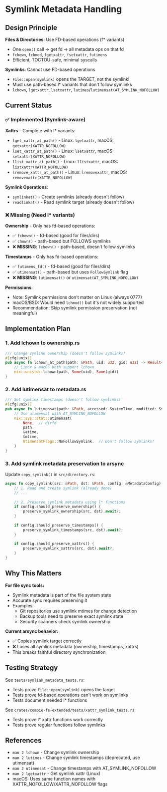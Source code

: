 # Symlink Metadata Handling

## Design Principle

**Files & Directories**: Use FD-based operations (f* variants)
- One `open()` call → get fd → all metadata ops on that fd
- `fchown`, `fchmod`, `fgetxattr`, `fsetxattr`, `futimens`
- Efficient, TOCTOU-safe, minimal syscalls

**Symlinks**: Cannot use FD-based operations
- `File::open(symlink)` opens the TARGET, not the symlink!
- Must use path-based l* variants that don't follow symlinks
- `lchown`, `lgetxattr`, `lsetxattr`, `lutimes`/`lutimensat(AT_SYMLINK_NOFOLLOW)`

## Current Status

### ✅ Implemented (Symlink-aware)

**Xattrs** - Complete with l* variants:
- `lget_xattr_at_path()` - Linux: `lgetxattr`, macOS: `getxattr(XATTR_NOFOLLOW)`
- `lset_xattr_at_path()` - Linux: `lsetxattr`, macOS: `setxattr(XATTR_NOFOLLOW)`
- `llist_xattr_at_path()` - Linux: `llistxattr`, macOS: `listxattr(XATTR_NOFOLLOW)`
- `lremove_xattr_at_path()` - Linux: `lremovexattr`, macOS: `removexattr(XATTR_NOFOLLOW)`

**Symlink Operations**:
- `symlinkat()` - Create symlinks (already doesn't follow)
- `readlinkat()` - Read symlink target (already doesn't follow)

### ❌ Missing (Need l* variants)

**Ownership** - Only has fd-based operations:
- ✅ `fchown()` - fd-based (good for files/dirs)
- ✅ `chown()` - path-based but FOLLOWS symlinks
- ❌ **MISSING**: `lchown()` - path-based, doesn't follow symlinks

**Timestamps** - Only has fd-based operations:
- ✅ `futimens_fd()` - fd-based (good for files/dirs)
- ✅ `utimensat()` - path-based but uses `FollowSymlink` flag
- ❌ **MISSING**: `lutimensat()` or `utimensat(AT_SYMLINK_NOFOLLOW)`

**Permissions**:
- Note: Symlink permissions don't matter on Linux (always 0777)
- macOS/BSD: Would need `lchmod()` but it's not widely supported
- Recommendation: Skip symlink permission preservation (not meaningful)

## Implementation Plan

### 1. Add lchown to ownership.rs

```rust
/// Change symlink ownership (doesn't follow symlinks)
#[cfg(unix)]
pub async fn lchown_at_path(path: &Path, uid: u32, gid: u32) -> Result<()> {
    // Linux & macOS both support lchown
    nix::unistd::lchown(path, Some(uid), Some(gid))
}
```

### 2. Add lutimensat to metadata.rs

```rust
/// Set symlink timestamps (doesn't follow symlinks)
#[cfg(unix)]
pub async fn lutimensat(path: &Path, accessed: SystemTime, modified: SystemTime) -> Result<()> {
    // Use utimensat with AT_SYMLINK_NOFOLLOW
    nix::sys::stat::utimensat(
        None,  // dirfd
        path,
        &atime,
        &mtime,
        UtimensatFlags::NoFollowSymlink,  // Don't follow symlinks!
    )
}
```

### 3. Add symlink metadata preservation to arsync

Update `copy_symlink()` in `src/directory.rs`:

```rust
async fn copy_symlink(src: &Path, dst: &Path, config: &MetadataConfig) -> Result<()> {
    // 1. Read and create symlink (already done)
    // ...
    
    // 2. Preserve symlink metadata using l* functions
    if config.should_preserve_ownership() {
        preserve_symlink_ownership(src, dst).await?;
    }
    
    if config.should_preserve_timestamps() {
        preserve_symlink_timestamps(src, dst).await?;
    }
    
    if config.should_preserve_xattrs() {
        preserve_symlink_xattrs(src, dst).await?;
    }
}
```

## Why This Matters

**For file sync tools:**
- Symlink metadata is part of the file system state
- Accurate sync requires preserving it
- Examples:
  - Git repositories use symlink mtimes for change detection
  - Backup tools need to preserve exact symlink state
  - Security scanners check symlink ownership

**Current arsync behavior:**
- ✅ Copies symlink target correctly
- ❌ Loses all symlink metadata (ownership, timestamps, xattrs)
- This breaks faithful directory synchronization

## Testing Strategy

See `tests/symlink_metadata_tests.rs`:
- Tests prove `File::open(symlink)` opens the target
- Tests prove fd-based operations can't work on symlinks
- Tests document needed l* functions

See `crates/compio-fs-extended/tests/xattr_symlink_tests.rs`:
- Tests prove l* xattr functions work correctly
- Tests prove regular functions follow symlinks

## References

- `man 2 lchown` - Change symlink ownership
- `man 2 lutimes` - Change symlink timestamps (deprecated, use utimensat)
- `man 2 utimensat` - Change timestamps with AT_SYMLINK_NOFOLLOW
- `man 2 lgetxattr` - Get symlink xattr (Linux)
- macOS: Uses same function names with XATTR_NOFOLLOW/XATTR_NOFOLLOW flags

